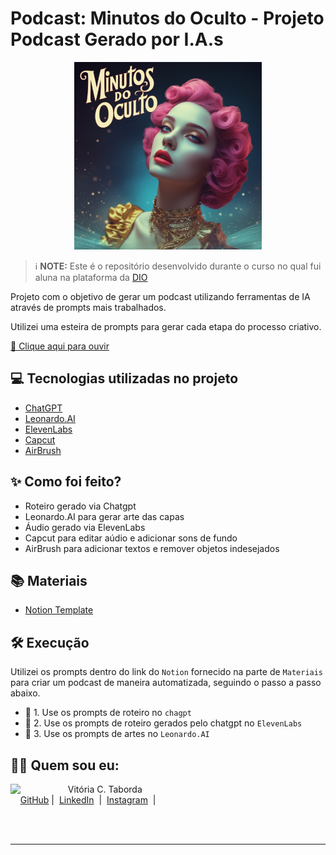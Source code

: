 # Podcast: Minutos do Oculto - Projeto Podcast Gerado por I.A.s


<p align="center">
<img 
    src="https://github.com/vicataborda/podcast-minutos-do-oculto/blob/main/capa%20principal.jpg"
    width="300"  
/>
</p>


 > ℹ️ **NOTE:** Este é o repositório desenvolvido durante o curso no qual fui aluna na plataforma da [DIO](https://dio.me)

Projeto com o objetivo de gerar um podcast utilizando ferramentas de IA através de prompts mais trabalhados.

Utilizei uma esteira de prompts para gerar cada etapa do processo criativo.

<a href="https://github.com/vicataborda/podcast-minutos-do-oculto/blob/main/Podcast%20-%20Minutos%20do%20Oculto%20-%20Vit%C3%B3ria%20C.%20Taborda.MP3" title="View PDF now"> 🎵 Clique aqui para ouvir</a>


## 💻 Tecnologias utilizadas no projeto

- [ChatGPT](https://chat.openai.com/) 
- [Leonardo.AI](https://app.leonardo.ai/)
- [ElevenLabs](https://beta.elevenlabs.io/)
- [Capcut](https://www.capcut.com/pt-br/)
- [AirBrush](https://studio.appairbrush.com/pt)


## ✨ Como foi feito?

- Roteiro gerado via Chatgpt
- Leonardo.AI para gerar arte das capas
- Áudio gerado via ElevenLabs
- Capcut para editar aúdio e adicionar sons de fundo
- AirBrush para adicionar textos e remover objetos indesejados


## 📚 Materiais

- [Notion Template](https://www.notion.so/PODCAST-Minutos-do-Oculto-18293aaf21c480378878ec1be5923c00)



## 🛠️ Execução

Utilizei os prompts dentro do link do `Notion` fornecido na parte de `Materiais` para criar um podcast de maneira automatizada, seguindo o passo a passo abaixo.

- 🤖 1. Use os prompts de roteiro no `chagpt`
- 🤖 2. Use os prompts de roteiro gerados pelo chatgpt no  `ElevenLabs`
- 🤖 3. Use os prompts de artes no `Leonardo.AI`


## 👨‍💻 Quem sou eu:
<p>
    <img 
      align=left 
      margin=10 
      width=80 
      src="https://avatars.githubusercontent.com/u/191050453?v=4"
    />
    <p>&nbsp&nbsp&nbspVitória C. Taborda<br>
    &nbsp&nbsp&nbsp
    <a href="https://github.com/vicataborda">
    GitHub</a>&nbsp;|&nbsp;
    <a href="https://www.linkedin.com/in/vitoriactaborda/">LinkedIn</a>
&nbsp;|&nbsp;
    <a href="https://www.instagram.com/imvictab/">
    Instagram</a>
&nbsp;|&nbsp;</p>
</p>
<br/><br/>
<p>

---
